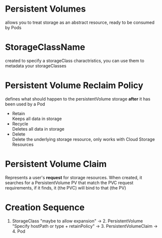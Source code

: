 # Persistent Volumes
allows you to treat storage as an abstract resource, ready to be consumed by Pods  

# StorageClassName
created to specify a storageClass charactristics, you can use them to metadata your storageClasses  

# Persistent Volume Reclaim Policy
defines what should happen to the persistentVolume storage <b>after</b> it has been used by a Pod  
  * Retain  
  Keeps all data in storage
  * Recycle  
  Deletes all data in storage
  * Delete  
  Delete the underlying storage resource, only works with Cloud Storage Resources  

# Persistent Volume Claim
Represents a user's <b>request</b> for storage resources. When created, it searches for a PersistentVolume PV that match the PVC request requirements, if it finds, it (the PVC) will bind to that (the PV)  

# Creation Sequence
1. StorageClass "maybe to allow expansion" -> 2. PersistentVolume "Specify hostPath or type + retainPolicy" -> 3. PersistentVolumeClaim -> 4. Pod
